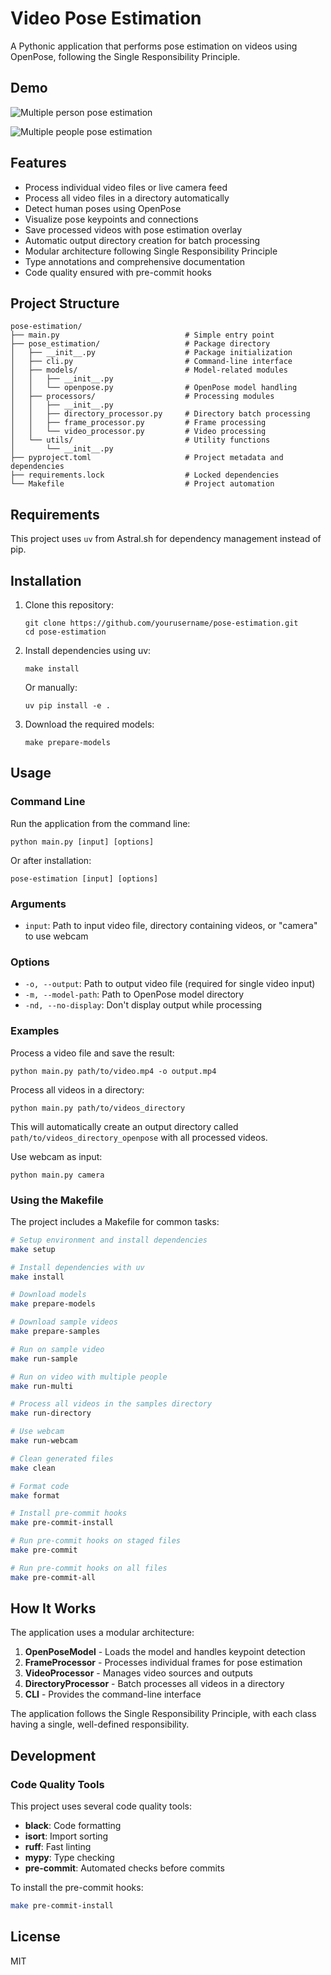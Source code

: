 # Video Pose Estimation

A Pythonic application that performs pose estimation on videos using OpenPose, following the Single Responsibility Principle.

## Demo
![Multiple person pose estimation](docs/V_89_processed.gif)

![Multiple people pose estimation](docs/multiple_people_processed.gif)

## Features

- Process individual video files or live camera feed
- Process all video files in a directory automatically
- Detect human poses using OpenPose
- Visualize pose keypoints and connections
- Save processed videos with pose estimation overlay
- Automatic output directory creation for batch processing
- Modular architecture following Single Responsibility Principle
- Type annotations and comprehensive documentation
- Code quality ensured with pre-commit hooks

## Project Structure

```
pose-estimation/
├── main.py                            # Simple entry point
├── pose_estimation/                   # Package directory
│   ├── __init__.py                    # Package initialization
│   ├── cli.py                         # Command-line interface
│   ├── models/                        # Model-related modules
│   │   ├── __init__.py
│   │   └── openpose.py                # OpenPose model handling
│   ├── processors/                    # Processing modules
│   │   ├── __init__.py
│   │   ├── directory_processor.py     # Directory batch processing
│   │   ├── frame_processor.py         # Frame processing
│   │   └── video_processor.py         # Video processing
│   └── utils/                         # Utility functions
│       └── __init__.py
├── pyproject.toml                     # Project metadata and dependencies
├── requirements.lock                  # Locked dependencies
└── Makefile                           # Project automation
```

## Requirements

This project uses `uv` from Astral.sh for dependency management instead of pip.

## Installation

1. Clone this repository:
   ```
   git clone https://github.com/yourusername/pose-estimation.git
   cd pose-estimation
   ```

2. Install dependencies using uv:
   ```
   make install
   ```

   Or manually:
   ```
   uv pip install -e .
   ```

3. Download the required models:
   ```
   make prepare-models
   ```

## Usage

### Command Line

Run the application from the command line:

```
python main.py [input] [options]
```

Or after installation:

```
pose-estimation [input] [options]
```

### Arguments

- `input`: Path to input video file, directory containing videos, or "camera" to use webcam

### Options

- `-o, --output`: Path to output video file (required for single video input)
- `-m, --model-path`: Path to OpenPose model directory
- `-nd, --no-display`: Don't display output while processing

### Examples

Process a video file and save the result:
```
python main.py path/to/video.mp4 -o output.mp4
```

Process all videos in a directory:
```
python main.py path/to/videos_directory
```
This will automatically create an output directory called `path/to/videos_directory_openpose` with all processed videos.

Use webcam as input:
```
python main.py camera
```

### Using the Makefile

The project includes a Makefile for common tasks:

```bash
# Setup environment and install dependencies
make setup

# Install dependencies with uv
make install

# Download models
make prepare-models

# Download sample videos
make prepare-samples

# Run on sample video
make run-sample

# Run on video with multiple people
make run-multi

# Process all videos in the samples directory
make run-directory

# Use webcam
make run-webcam

# Clean generated files
make clean

# Format code
make format

# Install pre-commit hooks
make pre-commit-install

# Run pre-commit hooks on staged files
make pre-commit

# Run pre-commit hooks on all files
make pre-commit-all
```

## How It Works

The application uses a modular architecture:

1. **OpenPoseModel** - Loads the model and handles keypoint detection
2. **FrameProcessor** - Processes individual frames for pose estimation
3. **VideoProcessor** - Manages video sources and outputs
4. **DirectoryProcessor** - Batch processes all videos in a directory
5. **CLI** - Provides the command-line interface

The application follows the Single Responsibility Principle, with each class having a single, well-defined responsibility.

## Development

### Code Quality Tools

This project uses several code quality tools:

- **black**: Code formatting
- **isort**: Import sorting
- **ruff**: Fast linting
- **mypy**: Type checking
- **pre-commit**: Automated checks before commits

To install the pre-commit hooks:

```bash
make pre-commit-install
```

## License

MIT
